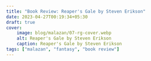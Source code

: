 ```yaml
---
title: "Book Review: Reaper's Gale by Steven Erikson"
date: 2023-04-27T00:19:34+05:30
draft: true
cover: 
    image: blog/malazan/07-rg-cover.webp
    alt: Reaper's Gale by Steven Erikson
    caption: Reaper's Gale by Steven Erikson
tags: ["malazan", "fantasy", "book review"]
---
```

